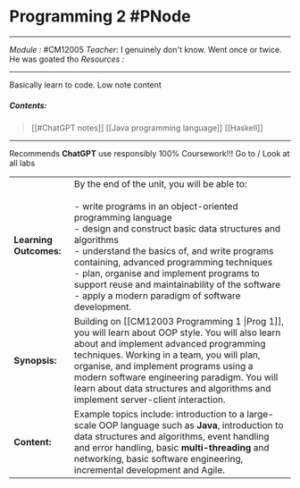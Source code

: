 # Programming 2 #PNode
---

*Module :* #CM12005
*Teacher*:  I genuinely don't know. Went once or twice. He was goated tho
*Resources :*

---
Basically learn to code. Low note content
##### Contents: 
> [[#ChatGPT notes]]
> [[Java programming language]]
> [[Haskell]]
> 
---

Recommends **ChatGPT** use responsibly 
100% Coursework!!! Go to / Look at all labs  


|                        |                                                                                                                                                                                                                                                                                                                                                                                                                                         |
| ---------------------- | --------------------------------------------------------------------------------------------------------------------------------------------------------------------------------------------------------------------------------------------------------------------------------------------------------------------------------------------------------------------------------------------------------------------------------------- |
| **Learning Outcomes:** | By the end of the unit, you will be able to: <br><br>- write programs in an object-oriented programming language<br>- design and construct basic data structures and algorithms<br>- understand the basics of, and write programs containing, advanced programming techniques<br>- plan, organise and implement programs to support reuse and maintainability of the software<br>- apply a modern paradigm of software development.<br> |
| **Synopsis:**          | Building on [[CM12003 Programming 1 \|Prog 1]], you will learn about OOP style. You will also learn about and implement advanced programming techniques. Working in a team, you will plan, organise, and implement programs using a modern software engineering paradigm. You will learn about data structures and algorithms and implement server-client interaction.                                                                  |
| **Content:**           | Example topics include: introduction to a large-scale OOP language such as **Java**, introduction to data structures and algorithms, event handling and error handling, basic **multi-threading** and networking, basic software engineering, incremental development and Agile.                                                                                                                                                        |
